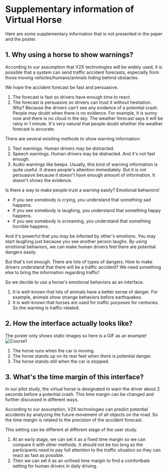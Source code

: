 # Supplementary information of Virtual Horse

Here are some supplementary information that is not presented in the paper and the poster.

## 1. Why using a horse to show warnings?

According to our assumption that V2X technologies will be widely used, it is possible that a system can send traffic accident forecasts, especially from those moving vehicles/humans/animals hiding behind obstacles. 

We hope the accident forecast be fast and persuasive.
1. The forecast is fast so drivers have enough time to react.
2. The forecast is persuasive so drivers can trust it without hesitation. Why? Because the drivers can't see any evidence of a potential crash. People may doubt when there is no evidence. For example, it is sunny now and there is no cloud in the sky. The weather forecast says it will be rainy in 1 minute. It's very natural that people doubt whether the weather forecast is accurate.

There are several exisiting methods to show warning information:
1. Text warnings. Human drivers may be distracted.
2. Speech warnings. Human drivers may be distracted. And it's not fast enough.
3. Audio warnings like beeps. Usually, this kind of warning information is quite useful. It draws people's attention immediately. But it is not persuasive because it doesn't have enough amount of information. It doesn't shows the evidence.

Is there a way to make people trust a warning easily? Emotional behaviors!
+ If you see somebody is crying, you understand that something sad happens.
+ If you see somebody is laughing, you understand that something happy happens.
+ If you see somebody is screaming, you understand that something horrible happens.

And it's powerful that you may be infected by other's emotions. You may start laughing just because you see another person laughs. By using emotional behaviors, we can make human drivers feel there are potential dangers easily.

But that's not enough. There are lots of types of dangers. How to make drivers understand that there will be a traffic accident? We need something else to bring the information regarding traffic!

So we decide to use a horse's emotional behaviors as an interface.
1. It is well-known that lots of animals have a better sense of danger. For example, animals show strange behaviors before earthquakes.
2. It is well-known that horses are used for traffic purposes for centuries. So the warning is traffic-related.


## 2. How the interface actually looks like?

The poster only shows static images so here is a GIF as an example!
![Course1](../AutomotiveUI%20'21%20Adjunct/Course1.gif)

1. The horse runs when the car is moving.
1. The horse stands up on its rear feet when there is potential danger.
1. The horse stands still when the car is stopped. 

## 3. What's the time margin of this interface?

In our pilot study, the virtual horse is designated to warn the driver about 2 seconds before a potential crash. This time margin can be changed and further discussed in different ways.

According to our assumption, V2X technologies can predict potential accidents by analyzing the future movement of all objects on the road. So the time margin is related to the precision of the accident forecast.

This setting can be different at different stage of the user study.
1. At an early stage, we can set it as a fixed time margin so we can compare it with other methods. It should not be too long so the participants need to pay full attention to the traffic situation so they can react as fast as possible.
2. Then we can set it as an unfixed time margin to find a comfortbale setting for human drivers in daily driving.